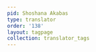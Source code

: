 ```yaml
---
pid: Shoshana Akabas
type: translator
order: '138'
layout: tagpage
collection: translator_tags
---
```

